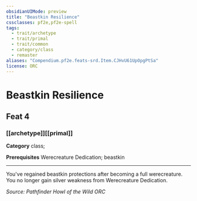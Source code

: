 ```yaml
---
obsidianUIMode: preview
title: "Beastkin Resilience"
cssclasses: pf2e,pf2e-spell
tags:
  - trait/archetype
  - trait/primal
  - trait/common
  - category/class
  - remaster
aliases: "Compendium.pf2e.feats-srd.Item.CJHvU61UpOpgPtSa"
license: ORC
---
```

# Beastkin Resilience
## Feat 4
### [[archetype]][[primal]]

**Category** class; 



**Prerequisites** Werecreature Dedication; beastkin
* * *
You've regained beastkin protections after becoming a full werecreature. You no longer gain silver weakness from Werecreature Dedication.

*Source: Pathfinder Howl of the Wild*
*ORC*
